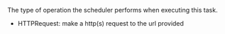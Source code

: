 The type of operation the scheduler performs when executing this task.
- HTTPRequest: make a http(s) request to the url provided

